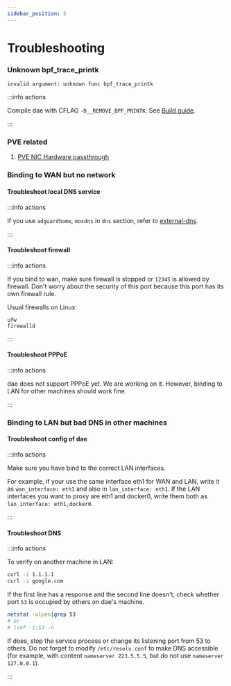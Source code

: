 ```yaml
---
sidebar_position: 5
---
```


# Troubleshooting

### Unknown bpf_trace_printk

```console
invalid argument: unknown func bpf_trace_printk
```

:::info actions

Compile dae with CFLAG `-D__REMOVE_BPF_PRINTK`. See [Build guide](./basics/build-guide).

:::

### PVE related

1. [PVE NIC Hardware passthrough](https://github.com/daeuniverse/dae/issues/43)

### Binding to WAN but no network

#### Troubleshoot local DNS service

:::info actions

If you use `adguardhome`, `mosdns` in `dns` section, refer to [external-dns](./advanced/external-dns).

:::

#### Troubleshoot firewall

:::info actions

If you bind to wan, make sure firewall is stopped or `12345` is allowed by firewall. Don't worry about the security of this port because this port has its own firewall rule.

Usual firewalls on Linux:

```shell
ufw
firewalld
```

:::

#### Troubleshoot PPPoE

:::info actions

dae does not support PPPoE yet. We are working on it. However, binding to LAN for other machines should work fine.

:::

### Binding to LAN but bad DNS in other machines

#### Troubleshoot config of dae

:::info actions

Make sure you have bind to the correct LAN interfaces.

For example, if your use the same interface eth1 for WAN and LAN, write it as `wan_interface: eth1` and also in `lan_interface: eth1`. If the LAN interfaces you want to proxy are eth1 and docker0, write them both as `lan_interface: eth1,docker0`.

:::

#### Troubleshoot DNS

:::info actions

To verify on another machine in LAN:

```bash
curl -i 1.1.1.1
curl -i google.com
```

If the first line has a response and the second line doesn't, check whether port `53` is occupied by others on dae's machine.

```bash
netstat -ulpen|grep 53
# or
# lsof -i:53 -n
```

If does, stop the service process or change its listening port from 53 to others. Do not forget to modify `/etc/resolv.conf` to make DNS accessible (for example, with content `nameserver 223.5.5.5`, but do not use `nameserver 127.0.0.1`).

:::
